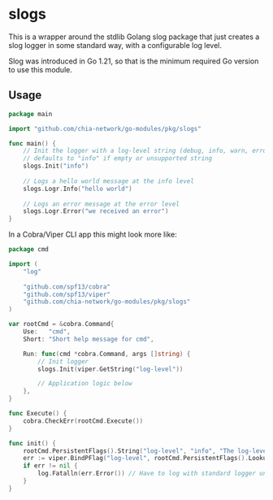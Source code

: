 # slogs

This is a wrapper around the stdlib Golang slog package that just creates a slog logger in some standard way, with a configurable log level.

Slog was introduced in Go 1.21, so that is the minimum required Go version to use this module.

## Usage

```go
package main

import "github.com/chia-network/go-modules/pkg/slogs"

func main() {
	// Init the logger with a log-level string (debug, info, warn, error)
	// defaults to "info" if empty or unsupported string 
	slogs.Init("info")
	
	// Logs a hello world message at the info level
	slogs.Logr.Info("hello world")
	
	// Logs an error message at the error level 
	slogs.Logr.Error("we received an error")
}
```

In a Cobra/Viper CLI app this might look more like:

```go
package cmd

import (
	"log"
	
	"github.com/spf13/cobra"
	"github.com/spf13/viper"
	"github.com/chia-network/go-modules/pkg/slogs"
)

var rootCmd = &cobra.Command{
	Use:   "cmd",
	Short: "Short help message for cmd",

	Run: func(cmd *cobra.Command, args []string) {
		// Init logger
		slogs.Init(viper.GetString("log-level"))

		// Application logic below
	},
}

func Execute() {
	cobra.CheckErr(rootCmd.Execute())
}

func init() {
	rootCmd.PersistentFlags().String("log-level", "info", "The log-level for the application, can be one of info, warn, error, debug.")
	err := viper.BindPFlag("log-level", rootCmd.PersistentFlags().Lookup("log-level"))
	if err != nil {
		log.Fatalln(err.Error()) // Have to log with standard logger until the slog logger is initialized
	}
}
```